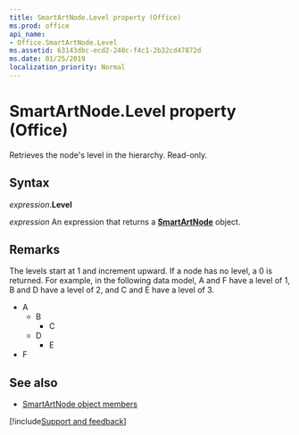 ```yaml
---
title: SmartArtNode.Level property (Office)
ms.prod: office
api_name:
- Office.SmartArtNode.Level
ms.assetid: 63143dbc-ecd2-240c-f4c1-2b32cd47872d
ms.date: 01/25/2019
localization_priority: Normal
---
```



# SmartArtNode.Level property (Office)

Retrieves the node's level in the hierarchy. Read-only.


## Syntax

_expression_.**Level**

_expression_ An expression that returns a **[SmartArtNode](Office.SmartArtNode.md)** object.


## Remarks

The levels start at 1 and increment upward. If a node has no level, a 0 is returned. For example, in the following data model, A and F have a level of 1, B and D have a level of 2, and C and E have a level of 3.

- A   
  - B 
    - C    
  - D    
    - E    
- F
    

## See also

- [SmartArtNode object members](overview/Library-Reference/smartartnode-members-office.md)



[!include[Support and feedback](~/includes/feedback-boilerplate.md)]